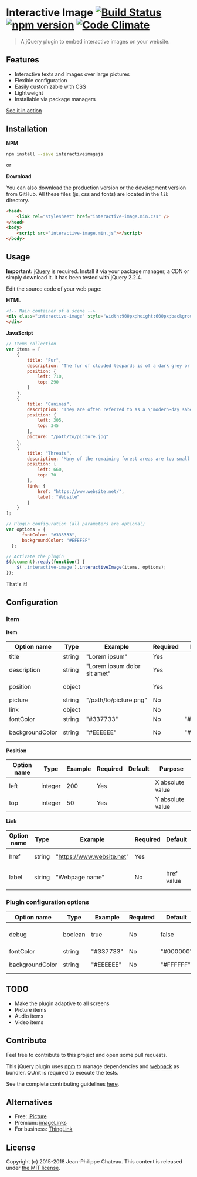 # Interactive Image [![Build Status](https://travis-ci.org/jpchateau/Interactive-Image.svg?branch=master)](https://travis-ci.org/jpchateau/Interactive-Image) [![npm version](https://badge.fury.io/js/interactiveimagejs.svg)](http://badge.fury.io/js/interactiveimagejs) [![Code Climate](https://codeclimate.com/github/jpchateau/Interactive-Image/badges/gpa.svg)](https://codeclimate.com/github/jpchateau/Interactive-Image)

> A jQuery plugin to embed interactive images on your website.

## Features

- Interactive texts and images over large pictures
- Flexible configuration
- Easily customizable with CSS
- Lightweight
- Installable via package managers

[See it in action](https://www.jpchateau.com/demo/interactive-image)

## Installation

**NPM**

```sh
npm install --save interactiveimagejs
```
or 

**Download**

You can also download the production version or the development version from GitHub.
All these files (js, css and fonts) are located in the `lib` directory.

```html
<head>
    <link rel="stylesheet" href="interactive-image.min.css" />
</head>
<body>
    <script src="interactive-image.min.js"></script>
</body>
```

## Usage

**Important:** [jQuery](https://jquery.com/download/) is required.
Install it via your package manager, a CDN or simply download it. It has been tested with jQuery 2.2.4.

Edit the source code of your web page:

**HTML**

```html
<!-- Main container of a scene -->
<div class="interactive-image" style="width:900px;height:600px;background:url('/path/to/main-image.png');">
</div>
```

**JavaScript**

```javascript
// Items collection
var items = [
    {
        title: "Fur",
        description: "The fur of clouded leopards is of a dark grey or ochreous...",
        position: {
            left: 710,
            top: 290
        }
    },
    {
        title: "Canines",
        description: "They are often referred to as a \"modern-day saber tooth\"...",
        position: {
            left: 305,
            top: 345
        },
        picture: "/path/to/picture.jpg"
    },
    {
        title: "Threats",
        description: "Many of the remaining forest areas are too small to ensure...",
        position: {
            left: 660,
            top: 70
        },
        link: {
            href: "https://www.website.net/",
            label: "Website"
        }
    }
];

// Plugin configuration (all parameters are optional)
var options = {
      fontColor: "#333333",
      backgroundColor: "#EFEFEF"
  };

// Activate the plugin
$(document).ready(function() {
    $('.interactive-image').interactiveImage(items, options);
});
```

That's it!

## Configuration

### Item

**Item**

| Option name     | Type    | Example                      | Required | Default   | Purpose          |
| --------------- | ------- | ---------------------------- | -------- | --------- | ---------------- |
| title           | string  | "Lorem ipsum"                | Yes      |           | Title            |
| description     | string  | "Lorem ipsum dolor sit amet" | Yes      |           | Descriptive text |
| position        | object  |                              | Yes      |           | Marker position  |
| picture         | string  | "/path/to/picture.png"       | No       |           | Illustration     |
| link            | object  |                              | No       |           | HTTP Link        |
| fontColor       | string  | "#337733"                    | No       | "#000000" | Text color       |
| backgroundColor | string  | "#EEEEEE"                    | No       | "#FFFFFF" | Background color |

**Position**

| Option name     | Type    | Example | Required | Default | Purpose          |
| --------------- | ------- | ------- | -------- | ------- | ---------------- |
| left            | integer | 200     | Yes      |         | X absolute value |
| top             | integer | 50      | Yes      |         | Y absolute value |

**Link**

| Option name     | Type    | Example                         | Required | Default    | Purpose             |
| --------------- | ------- | ------------------------------- | -------- | ---------- | ------------------- |
| href            | string  | "https://www.website.net"       | Yes      |            | href attribute      |
| label           | string  | "Webpage name"                  | No       | href value | Name of the webpage |

### Plugin configuration options

| Option name     | Type    | Example   | Required | Default   | Purpose                 |
| --------------- | ------- | --------- | -------- | --------- | ----------------------- |
| debug           | boolean | true      | No       | false     | Logs enabled in console |
| fontColor       | string  | "#337733" | No       | "#000000" | Text color              |
| backgroundColor | string  | "#EEEEEE" | No       | "#FFFFFF" | Background color        |

## TODO

- Make the plugin adaptive to all screens
- Picture items
- Audio items
- Video items


## Contribute

Feel free to contribute to this project and open some pull requests.

This jQuery plugin uses [npm](https://www.npmjs.com/) to manage dependencies and [webpack](https://webpack.js.org/) as bundler.
QUnit is required to execute the tests.

See the complete contributing guidelines [here](CONTRIBUTING.md).


## Alternatives

* Free: [iPicture](https://github.com/vincicat/jQuery-iPicture)
* Premium: [imageLinks](http://avirtum.com/imagelinks-jquery-plugin/)
* For business: [ThingLink](https://www.thinglink.com/)


## License

Copyright (c) 2015-2018 Jean-Philippe Chateau.
This content is released under [the MIT license](https://github.com/jpchateau/Interactive-Image/blob/master/LICENSE).
